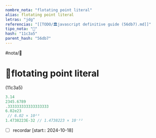 ```yaml
---
nombre_nota: "flotating point literal"
alias: flotating point literal
letras: "jdg"
referencias: "[[TODO/🏛️javascript definitive guide (56db7).md]]"
tipo_nota: "📑"
hash: "11c3a5"
parent_hash: "56db7"
---
```


#nota/📑

# 📑flotating point literal
<div class="hash">(11c3a5)</div>

```javascript
3.14
2345.6789
.333333333333333333
6.02e23
 // 6.02 × 10²³
1.4738223E-32 // 1.4738223 × 10⁻³²
```


- [ ] recordar  [start:: 2024-10-18]
